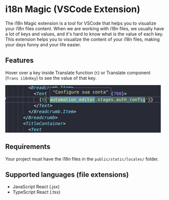 # i18n Magic (VSCode Extension)

The i18n Magic extension is a tool for VSCode that helps you to visualize your i18n files content.
When we are working with i18n files, we usually have a lot of keys and values, and it's hard to know what is the value of each key.
This extension helps you to visualize the content of your i18n files, making your days funny and your life easier.

## Features

Hover over a key inside Translate function (`t`) or Translate component (`Trans i18nKey`) to see the value of that key.

![Screenshot](./assets/images/screenshot-1.png)


## Requirements

Your project must have the i18n files in the `public/static/locales/` folder.

## Supported languages  (file extensions)
- JavaScript React (.jsx)
- TypeScript React (.tsx)